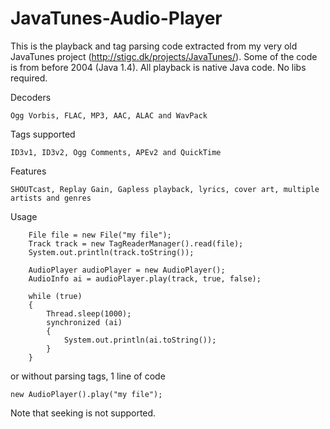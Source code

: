 # JavaTunes-Audio-Player
This is the playback and tag parsing code extracted from my very old JavaTunes project (http://stigc.dk/projects/JavaTunes/). Some of the code is from before 2004 (Java 1.4). All playback is native Java code. No libs required.

Decoders

	Ogg Vorbis, FLAC, MP3, AAC, ALAC and WavPack

Tags supported

	ID3v1, ID3v2, Ogg Comments, APEv2 and QuickTime

Features

	SHOUTcast, Replay Gain, Gapless playback, lyrics, cover art, multiple artists and genres

Usage

		File file = new File("my file");
		Track track = new TagReaderManager().read(file);
		System.out.println(track.toString());
		
		AudioPlayer audioPlayer = new AudioPlayer();
		AudioInfo ai = audioPlayer.play(track, true, false);
				
		while (true)
		{
			Thread.sleep(1000);	
			synchronized (ai)
			{
				System.out.println(ai.toString());
			}
		}

or without parsing tags, 1 line of code

	new AudioPlayer().play("my file");

Note that seeking is not supported.
